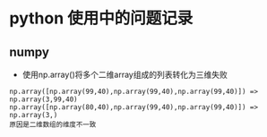 # python 使用中的问题记录

## numpy

- 使用np.array()将多个二维array组成的列表转化为三维失败

```
np.array([np.array(99,40),np.array(99,40),np.array(99,40)]) => np.array(3,99,40)
np.array([np.array(80,40),np.array(99,40),np.array(99,40)]) => np.array(3,)
原因是二维数组的维度不一致
```
